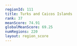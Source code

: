 ```yaml
---
regionId: 111
title: Turks and Caicos Islands
rank: 37
meanScore: 74.91
globalMeanScore: 69.25
numRegions: 220
layout: region_score
---
```


